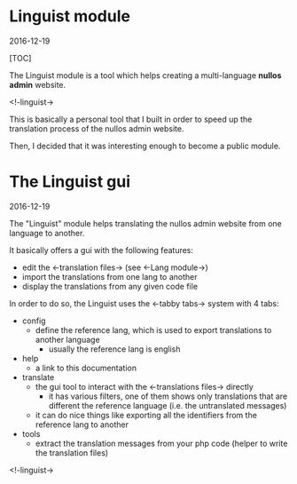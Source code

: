 Linguist module
===================
2016-12-19



[TOC]

The Linguist module is a tool which helps creating a multi-language **nullos admin** website.


<!-linguist->


This is basically a personal tool that I built in order to speed up the translation process
of the nullos admin website.

Then, I decided that it was interesting enough to become a public module.


The Linguist gui
=================
2016-12-19

The "Linguist" module helps translating the nullos admin website from one language to another.


It basically offers a gui with the following features:

- edit the <-translation files-> (see <-Lang module->)
- import the translations from one lang to another
- display the translations from any given code file


In order to do so, the Linguist uses the <-tabby tabs-> system with 4 tabs:

- config
    - define the reference lang, which is used to export translations to another language
        - usually the reference lang is english
- help
    - a link to this documentation
- translate
    - the gui tool to interact with the <-translations files-> directly
        - it has various filters, one of them shows only translations that are different
                the reference language (i.e. the untranslated messages)
    - it can do nice things like exporting all the identifiers from the reference lang to another
- tools
    - extract the translation messages from your php code (helper to write the translation files)



<!-linguist->







